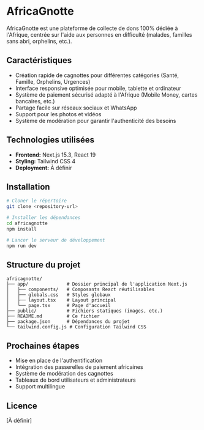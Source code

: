 # AfricaGnotte

AfricaGnotte est une plateforme de collecte de dons 100% dédiée à l'Afrique, centrée sur l'aide aux personnes en difficulté (malades, familles sans abri, orphelins, etc.).

## Caractéristiques

- Création rapide de cagnottes pour différentes catégories (Santé, Famille, Orphelins, Urgences)
- Interface responsive optimisée pour mobile, tablette et ordinateur
- Système de paiement sécurisé adapté à l'Afrique (Mobile Money, cartes bancaires, etc.)
- Partage facile sur réseaux sociaux et WhatsApp
- Support pour les photos et vidéos
- Système de modération pour garantir l'authenticité des besoins

## Technologies utilisées

- **Frontend:** Next.js 15.3, React 19
- **Styling:** Tailwind CSS 4
- **Deployment:** À définir

## Installation

```bash
# Cloner le répertoire
git clone <repository-url>

# Installer les dépendances
cd africagnotte
npm install

# Lancer le serveur de développement
npm run dev
```

## Structure du projet

```
africagnotte/
├── app/              # Dossier principal de l'application Next.js
│   ├── components/   # Composants React réutilisables
│   ├── globals.css   # Styles globaux
│   ├── layout.tsx    # Layout principal
│   └── page.tsx      # Page d'accueil
├── public/           # Fichiers statiques (images, etc.)
├── README.md         # Ce fichier
├── package.json      # Dépendances du projet
└── tailwind.config.js # Configuration Tailwind CSS
```

## Prochaines étapes

- Mise en place de l'authentification
- Intégration des passerelles de paiement africaines
- Système de modération des cagnottes
- Tableaux de bord utilisateurs et administrateurs
- Support multilingue

## Licence

[À définir]
